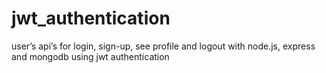 # jwt_authentication
 user’s api’s for login, sign-up, see profile and logout with node.js, express and mongodb using jwt authentication
